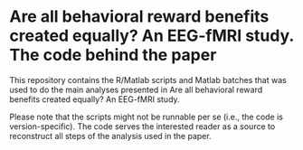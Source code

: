 # Are all behavioral reward benefits created equally? An EEG-fMRI study. The code behind the paper

This repository contains the R/Matlab scripts and Matlab batches that was used to do the main analyses presented in Are all behavioral reward benefits created equally? An EEG-fMRI study. 

Please note that the scripts might not be runnable per se (i.e., the code is version-specific). The code serves the interested reader as a source to reconstruct all steps of the analysis used in the paper. 
